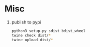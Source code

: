 # Misc

1. publish to pypi

   ```bash
   python3 setup.py sdist bdist_wheel
   twine check dist/*
   twine upload dist/*
   ```
